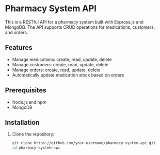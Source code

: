 # Pharmacy System API

This is a RESTful API for a pharmacy system built with Express.js and MongoDB. The API supports CRUD operations for medications, customers, and orders.

## Features

- Manage medications: create, read, update, delete
- Manage customers: create, read, update, delete
- Manage orders: create, read, update, delete
- Automatically update medication stock based on orders

## Prerequisites

- Node.js and npm
- MongoDB

## Installation

1. Clone the repository:
   ```bash
   git clone https://github.com/your-username/pharmacy-system-api.git
   cd pharmacy-system-api
